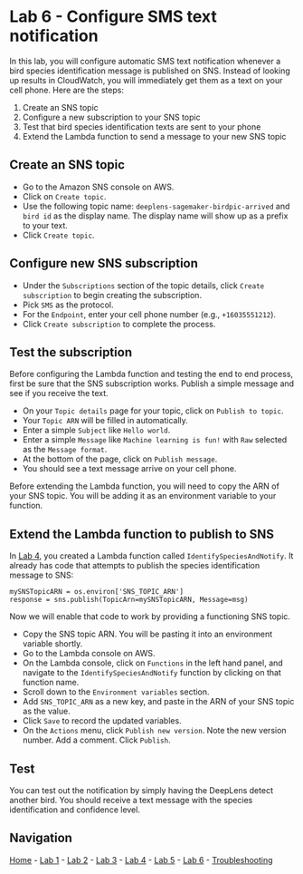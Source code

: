 # Lab 6 - Configure SMS text notification

In this lab, you will configure automatic SMS text notification whenever a bird species identification message is published on SNS.  Instead of looking up results in CloudWatch, you will immediately get them as a text on your cell phone.  Here are the steps:

1. Create an SNS topic
2. Configure a new subscription to your SNS topic
3. Test that bird species identification texts are sent to your phone
4. Extend the Lambda function to send a message to your new SNS topic

## Create an SNS topic

* Go to the Amazon SNS console on AWS.  
* Click on `Create topic`.
* Use the following topic name: `deeplens-sagemaker-birdpic-arrived` and `bird id` as the display name.  The display name will show up as a prefix to your text.
* Click `Create topic`.

## Configure new SNS subscription

* Under the `Subscriptions` section of the topic details, click `Create subscription` to begin creating the subscription.
* Pick `SMS` as the protocol.
* For the `Endpoint`, enter your cell phone number (e.g., `+16035551212`).
* Click `Create subscription` to complete the process.

## Test the subscription

Before configuring the Lambda function and testing the end to end process, first be sure that the SNS subscription works.  Publish a simple message and see if you receive the text.

* On your `Topic details` page for your topic, click on `Publish to topic`.
* Your `Topic ARN` will be filled in automatically.
* Enter a simple `Subject` like `Hello world`.
* Enter a simple `Message` like `Machine learning is fun!` with `Raw` selected as the `Message format`.
* At the bottom of the page, click on `Publish message`.
* You should see a text message arrive on your cell phone.

Before extending the Lambda function, you will need to copy the ARN of your SNS topic.  You will be adding it as an environment variable to your function.

## Extend the Lambda function to publish to SNS

In [Lab 4](lab4-trigger-inference-from-s3.md), you created a Lambda function called `IdentifySpeciesAndNotify`.  It already has code that attempts to publish the species identification message to SNS:

```
mySNSTopicARN = os.environ['SNS_TOPIC_ARN']
response = sns.publish(TopicArn=mySNSTopicARN, Message=msg)
```

Now we will enable that code to work by providing a functioning SNS topic.

* Copy the SNS topic ARN.  You will be pasting it into an environment variable shortly.
* Go to the Lambda console on AWS.
* On the Lambda console, click on `Functions` in the left hand panel, and navigate to the `IdentifySpeciesAndNotify` function by clicking on that function name.
* Scroll down to the `Environment variables` section.
* Add `SNS_TOPIC_ARN` as a new key, and paste in the ARN of your SNS topic as the value.
* Click `Save` to record the updated variables.
* On the `Actions` menu, click `Publish new version`. Note the new version number.  Add a comment. Click `Publish`.

## Test

You can test out the notification by simply having the DeepLens detect another bird.  You should receive a text message with the species identification and confidence level.

## Navigation

[Home](../README.md) - [Lab 1](lab1-image-prep.md) - [Lab 2](lab2-train-model.md) - [Lab 3](lab3-host-model.md) - [Lab 4](lab4-trigger-inference-from-s3.md) - [Lab 5](lab5-deeplens-detect-and-classify.md) - [Lab 6](lab6-text-notification.md) - [Troubleshooting](troubleshooting.md)
